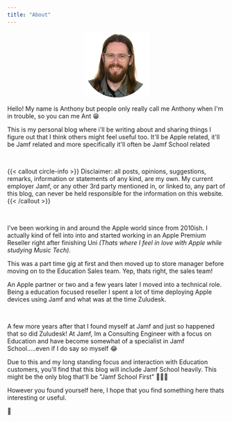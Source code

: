 ```yaml
---
title: "About"
---
```


<div style="text-align: center;">
    <img src="AntNewRound.png" alt="Landing Image" style="max-width: 30%; height: auto;">
</div>

Hello! My name is Anthony but people only really call me Anthony when I'm in trouble, so you can me Ant 😁

This is my personal blog where i'll be writing about and sharing things I figure out that I think others might feel useful too. It'll be Apple related, it'll be Jamf related and more specifically it'll often be Jamf School related

<br>

{{< callout circle-info >}}
Disclaimer: all posts, opinions, suggestions, remarks, information or statements of any kind, are my own. My current employer Jamf, or any other 3rd party mentioned in, or linked to, any part of this blog, can never be held responsible for the information on this website.
{{< /callout >}}

<br>

I've been working in and around the Apple world since from 2010ish. I actually kind of fell into into and started working in an Apple Premium Reseller right after finishing Uni _(Thats where I feel in love with Apple while studying Music Tech)_.

This was a part time gig at first and then moved up to store manager before moving on to the Education Sales team. Yep, thats right, the sales team!

An Apple partner or two and a few years later I moved into a technical role. Being a education focused reseller I spent a lot of time deploying Apple devices using Jamf and what was at the time Zuludesk. 

<br>

A few more years after that I found myself at Jamf and just so happened that so did Zuludesk! At Jamf, Im a Consulting Engineer with a focus on Education and have become somewhat of a specialist in Jamf School.....even if I do say so myself 😂

Due to this and my long standing focus and interaction with Education customers, you'll find that this blog will include Jamf School heavily. This might be the only blog that'll be "Jamf School First" 🤷🏼‍♂️

However you found yourself here, I hope that you find something here thats interesting or useful. 

🐜
